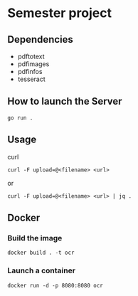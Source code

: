 # Semester project

## Dependencies
 - pdftotext
 - pdfimages
 - pdfinfos
 - tesseract

## How to launch the Server
```
go run .
```

## Usage

curl

```
curl -F upload=@<filename> <url>
```
or
```
curl -F upload=@<filename> <url> | jq .
```

## Docker
### Build the image
```
docker build . -t ocr
```
### Launch a container
```
docker run -d -p 8080:8080 ocr
```
